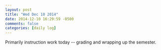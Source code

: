 ```yaml
---
layout: post
title: "Wed Dec 10 2014"
date: 2014-12-10 16:29:59 -0500
comments: false
categories: [daily log]
---
```


Primarily instruction work today -- grading and wrapping up the semester.
